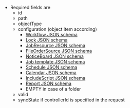 * Required fields are
    * id
    * path
    * objectType
    * configuration (object item according)
    	* <a href="../../../../../inventory/schemas/workflow/workflow-schema.json" target="workflow">Workflow JSON schema</a>
    	* <a href="../../../../../inventory/schemas/lock/lock-schema.json" target="lock">Lock JSON schema</a>
    	* <a href="../../../../../inventory/schemas/jobresource/jobResource-schema.json" target="jobresource">JobResource JSON schema</a>
    	* <a href="../../../../../inventory/schemas/fileordersource/fileOrderSource-schema.json" target="fileordersource">FileOrderSource JSON schema</a>
    	* <a href="../../../../../inventory/schemas/board/board-schema.json" target="board">NoticeBoard JSON schema</a>
		* <a href="../../../../../inventory/schemas/jobTemplate/jobTemplate-schema.json" target="jobtemplate">Job template JSON schema</a>
    	* <a href="../../../../../inventory/schemas/schedule/schedule-schema.json" target="order">Schedule JSON schema</a>
    	* <a href="../../../../../inventory/schemas/calendar/calendar-schema.json" target="calendar">Calendar JSON schema</a>
    	* <a href="../../../../../inventory/schemas/script/script-schema.json" target="script">IncludeScript JSON schema</a>
    	* <a href="../../../../../inventory/schemas/report/report-schema.json" target="report">Report JSON schema</a>
        * EMPTY in case of a folder
    * valid
    * syncState if controllerId is specified in the request
